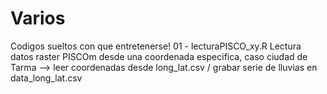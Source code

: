 # Varios
Codigos sueltos con que entretenerse!
01 - lecturaPISCO_xy.R
Lectura datos raster PISCOm desde una coordenada especifica, caso ciudad de Tarma
--> leer coordenadas desde long_lat.csv / grabar serie de lluvias en data_long_lat.csv

